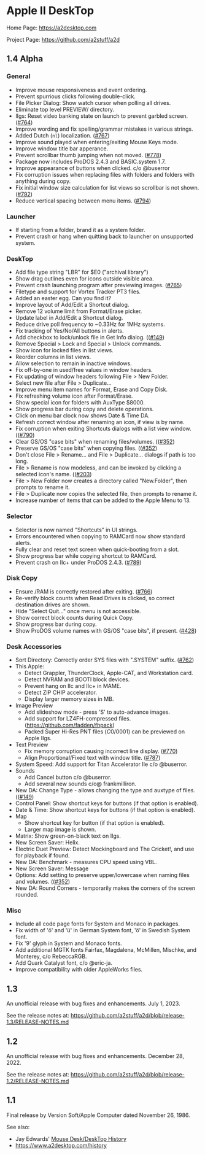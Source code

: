 # Apple II DeskTop

Home Page: https://a2desktop.com

Project Page: https://github.com/a2stuff/a2d

## 1.4 Alpha

### General

* Improve mouse responsiveness and event ordering.
* Prevent spurrious clicks following double-click.
* File Picker Dialog: Show watch cursor when polling all drives.
* Eliminate top level PREVIEW/ directory.
* IIgs: Reset video banking state on launch to prevent garbled screen. ([#764](https://github.com/a2stuff/a2d/issues/764))
* Improve wording and fix spelling/grammar mistakes in various strings.
* Added Dutch (`nl`) localization. ([#767](https://github.com/a2stuff/a2d/issues/767))
* Improve sound played when entering/exiting Mouse Keys mode.
* Improve window title bar apperance.
* Prevent scrollbar thumb jumping when not moved. ([#778](https://github.com/a2stuff/a2d/issues/778))
* Package now includes ProDOS 2.4.3 and BASIC.system 1.7.
* Improve appearance of buttons when clicked. c/o @buserror
* Fix corruption issues when replacing files with folders and folders with anything during copy.
* Fix initial window size calculation for list views so scrollbar is not shown. ([#792](https://github.com/a2stuff/a2d/issues/792))
* Reduce vertical spacing between menu items. ([#794](https://github.com/a2stuff/a2d/issues/794))

### Launcher
* If starting from a folder, brand it as a system folder.
* Prevent crash or hang when quitting back to launcher on unsupported system.

### DeskTop

* Add file type string "LBR" for $E0 ("archival library")
* Show drag outlines even for icons outside visible area.
* Prevent crash launching program after previewing images. ([#765](https://github.com/a2stuff/a2d/issues/765))
* Filetype and support for Vortex Tracker PT3 files.
* Added an easter egg. Can you find it?
* Improve layout of Add/Edit a Shortcut dialog.
* Remove 12 volume limit from Format/Erase picker.
* Update label in Add/Edit a Shortcut dialog.
* Reduce drive poll frequency to ~0.33Hz for 1MHz systems.
* Fix tracking of Yes/No/All buttons in alerts.
* Add checkbox to lock/unlock file in Get Info dialog. (([#149](https://github.com/a2stuff/a2d/issues/149))
* Remove Special > Lock and Special > Unlock commands.
* Show icon for locked files in list views.
* Reorder columns in list views.
* Allow selection to remain in inactive windows.
* Fix off-by-one in used/free values in window headers.
* Fix updating of window headers following File > New Folder.
* Select new file after File > Duplicate...
* Improve menu item names for Format, Erase and Copy Disk.
* Fix refreshing volume icon after Format/Erase.
* Show special icon for folders with AuxType $8000.
* Show progress bar during copy and delete operations.
* Click on menu bar clock now shows Date & Time DA.
* Refresh correct window after renaming an icon, if view is by name.
* Fix corruption when exiting Shortcuts dialogs with a list view window. (([#790](https://github.com/a2stuff/a2d/issues/790))
* Clear GS/OS "case bits" when renaming files/volumes. (([#352](https://github.com/a2stuff/a2d/issues/352))
* Preserve GS/OS "case bits" when copying files. (([#352](https://github.com/a2stuff/a2d/issues/352))
* Don't close File > Rename... and File > Duplicate... dialogs if path is too long.
* File > Rename is now modeless, and can be invoked by clicking a selected icon's name. (([#203](https://github.com/a2stuff/a2d/issues/203))
* File > New Folder now creates a directory called "New.Folder", then prompts to rename it.
* File > Duplicate now copies the selected file, then prompts to rename it.
* Increase number of items that can be added to the Apple Menu to 13.

### Selector

* Selector is now named "Shortcuts" in UI strings.
* Errors encountered when copying to RAMCard now show standard alerts.
* Fully clear and reset text screen when quick-booting from a slot.
* Show progress bar while copying shortcut to RAMCard.
* Prevent crash on IIc+ under ProDOS 2.4.3. ([#789](https://github.com/a2stuff/a2d/issues/789))

### Disk Copy

* Ensure /RAM is correctly restored after exiting. ([#766](https://github.com/a2stuff/a2d/issues/766))
* Re-verify block counts when Read Drives is clicked, so correct destination drives are shown.
* Hide "Select Quit..." once menu is not accessible.
* Show correct block counts during Quick Copy.
* Show progress bar during copy.
* Show ProDOS volume names with GS/OS "case bits", if present. ([#428](https://github.com/a2stuff/a2d/issues/428))

### Desk Accessories

* Sort Directory: Correctly order SYS files with ".SYSTEM" suffix. ([#762](https://github.com/a2stuff/a2d/issues/762))
* This Apple:
  * Detect Grappler, ThunderClock, Apple-CAT, and Workstation card.
  * Detect NVRAM and BOOTI block devices.
  * Prevent hang on IIc and IIc+ in MAME.
  * Detect ZIP CHIP accelerator.
  * Display larger memory sizes in MB.
* Image Preview
  * Add slideshow mode - press 'S' to auto-advance images.
  * Add support for LZ4FH-compressed files. (https://github.com/fadden/fhpack)
  * Packed Super Hi-Res PNT files ($C0/$0001) can be previewed on Apple IIgs.
* Text Preview
  * Fix memory corruption causing incorrect line display. ([#770](https://github.com/a2stuff/a2d/issues/770))
  * Align Proportional/Fixed text with window title. ([#787](https://github.com/a2stuff/a2d/issues/787))
* System Speed: Add support for Titan Accelerator IIe c/o @buserror.
* Sounds
  * Add Cancel button c/o @buserror.
  * Add several new sounds c/o@ frankmilliron.
* New DA: Change Type - allows changing the type and auxtype of files. (([#149](https://github.com/a2stuff/a2d/issues/149))
* Control Panel: Show shortcut keys for buttons (if that option is enabled).
* Date & Time: Show shortcut keys for buttons (if that option is enabled).
* Map
  * Show shortcut key for button (if that option is enabled).
  * Larger map image is shown.
* Matrix: Show green-on-black text on IIgs.
* New Screen Saver: Helix.
* Electric Duet Preview: Detect Mockingboard and The Cricket!, and use for playback if found.
* New DA: Benchmark - measures CPU speed using VBL.
* New Screen Saver: Message
* Options: Add setting to preserve upper/lowercase when naming files and volumes. (([#352](https://github.com/a2stuff/a2d/issues/352))
* New DA: Round Corners - temporarily makes the corners of the screen rounded.

### Misc

* Include all code page fonts for System and Monaco in packages.
* Fix width of 'ö' and 'ü' in German System font, 'ö' in Swedish System font.
* Fix '9' glyph in System and Monaco fonts.
* Add additional MGTK fonts Fairfax, Magdalena, McMillen, Mischke, and Monterey, c/o RebeccaRGB.
* Add Quark Catalyst font, c/o @eric-ja.
* Improve compatibility with older AppleWorks files.


## 1.3

An unofficial release with bug fixes and enhancements. July 1, 2023.

See the release notes at:
https://github.com/a2stuff/a2d/blob/release-1.3/RELEASE-NOTES.md

## 1.2

An unofficial release with bug fixes and enhancements. December 28, 2022.

See the release notes at:
https://github.com/a2stuff/a2d/blob/release-1.2/RELEASE-NOTES.md

## 1.1

Final release by Version Soft/Apple Computer dated November 26, 1986.

See also:

* Jay Edwards' [Mouse Desk/DeskTop History](https://mirrors.apple2.org.za/ground.icaen.uiowa.edu/MiscInfo/Misc/mousedesk.info)
* https://www.a2desktop.com/history
